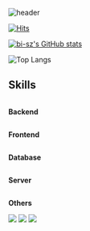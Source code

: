 ![header](https://capsule-render.vercel.app/api?type=waving&height=300&color=timeGradient&text=hwiVeloper&section=header&reversal=false&textBg=false&desc=Web%20/%20Backend%20Developer&rotate=0&fontAlignY=50&descAlign=50&descAlignY=65)

[![Hits](https://hits.seeyoufarm.com/api/count/incr/badge.svg?url=https%3A%2F%2Fgithub.com%2Fhwiveloper&count_bg=%2369A1FF&title_bg=%23555555&icon=&icon_color=%23E7E7E7&title=visits&edge_flat=false)](https://hits.seeyoufarm.com)

[![bi-sz's GitHub stats](https://github-readme-stats.vercel.app/api?username=hwiVeloper&include_all_commits=true&show_icons=true&theme=tokyonight)](https://github.com/hwiVeloper/github-readme-stats)

![Top Langs](https://github-readme-stats.vercel.app/api/top-langs/?username=hwiVeloper&layout=compact)

## Skills
<div style="display:flex; flex-direction:column; align-items:flex-start;">
  <!-- Backend -->
  <p>
    <strong>Backend</strong>
  </p>
  <div>
<!--     <img src="https://img.shields.io/badge/Java-007396?style=for-the-badge&logo=Java&logoColor=white">  -->
<!--     <img src="https://img.shields.io/badge/Spring Boot-6DB33F?style=for-the-badge&logo=spring boot&logoColor=white">  -->
  </div>
  <!-- Frontend -->
  <p>
    <strong>Frontend</strong>
  </p>
  <div>
<!--   <img src="https://img.shields.io/badge/html5-E34F26?style=flat-square&logo=html5&logoColor=white">  -->
<!--   <img src="https://img.shields.io/badge/css-1572B6?style=flat-square&logo=css3&logoColor=white">  -->
<!--   <img src="https://img.shields.io/badge/javascript-F7DF1E?style=flat-square&logo=javascript&logoColor=black">  -->
<!--   <img src="https://img.shields.io/badge/bootstrap-7952B3?style=flat-square&logo=bootstrap&logoColor=white"> -->
  </div>
  <!-- Database -->
  <p>
    <strong>Database</strong>
  </p>
  <div>
<!--   <img src="https://img.shields.io/badge/oracle-F80000?style=for-the-badge&logo=oracle&logoColor=white">  -->
<!--   <img src="https://img.shields.io/badge/mysql-4479A1?style=for-the-badge&logo=mysql&logoColor=white">  -->
<!--   <img src="https://img.shields.io/badge/firebase-FFCA28?style=for-the-badge&logo=firebase&logoColor=white"> -->
  </div>
  <!-- Server -->
  <p>
    <strong>Server</strong>
  </p>
  <div>
<!--   <img src="https://img.shields.io/badge/linux-FCC624?style=for-the-badge&logo=linux&logoColor=black">  -->
<!--   <img src="https://img.shields.io/badge/apache tomcat-F8DC75?style=for-the-badge&logo=apachetomcat&logoColor=black"> -->
<!--   <img src="https://img.shields.io/badge/Amazon AWS-232F3E?style=for-the-badge&logo=amazon aws&logoColor=white">  -->
  </div>
  
  <!-- Others -->
  <p><strong>Others</strong></p>
  <div>
  <img src="https://img.shields.io/badge/Kotlin-7F52FF?style=flat-square&logo=kotlin&logoColor=white">
  <img src="https://img.shields.io/badge/Andoid Studio-3DDC84?style=flat-square&logo=android studio&logoColor=white">
  <img src="https://img.shields.io/badge/python-3776AB?style=flat-square&logo=python&logoColor=white"> 
  </div><br>
</div>

